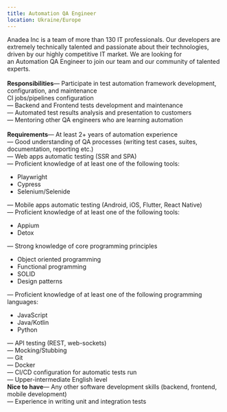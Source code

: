 ```yaml
---
title: Automation QA Engineer
location: Ukraine/Europe
---
```

Anadea Inc is a team of more than 130 IT professionals. Our developers are extremely technically talented and passionate about their technologies, driven by our highly competitive IT market. We are looking for an Automation QA Engineer to join our team and our community of talented experts.\
**\
Responsibilities**— Participate in test automation framework development, configuration, and maintenance\
CI jobs/pipelines configuration\
— Backend and Frontend tests development and maintenance\
— Automated test results analysis and presentation to customers\
— Mentoring other QA engineers who are learning automation\
\
**Requirements**— At least 2+ years of automation experience\
— Good understanding of QA processes (writing test cases, suites, documentation, reporting etc.)\
— Web apps automatic testing (SSR and SPA)\
— Proficient knowledge of at least one of the following tools:

* Playwright
* Cypress
* Selenium/Selenide

— Mobile apps automatic testing (Android, iOS, Flutter, React Native)\
— Proficient knowledge of at least one of the following tools:

* Appium
* Detox

— Strong knowledge of core programming principles

* Object oriented programming
* Functional programming
* SOLID
* Design patterns

— Proficient knowledge of at least one of the following programming languages:

* JavaScript
* Java/Kotlin
* Python

— API testing (REST, web-sockets)\
— Mocking/Stubbing\
— Git\
— Docker\
— CI/CD configuration for automatic tests run\
— Upper-intermediate English level\
**Nice to have**— Any other software development skills (backend, frontend, mobile development)\
— Experience in writing unit and integration tests